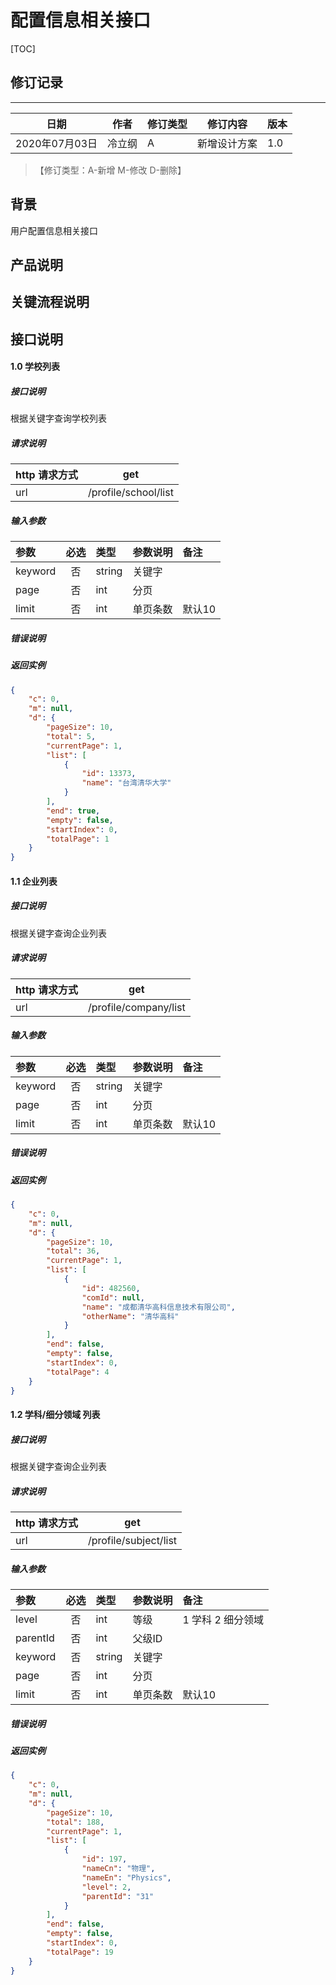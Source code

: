 # 配置信息相关接口

[TOC]
## 修订记录
----
日期 | 作者 | 修订类型 | 修订内容 | 版本|
---- | ---- | ---- | ---- | ---- |
2020年07月03日|冷立纲|A|新增设计方案|1.0|

> 【修订类型：A-新增  M-修改 D-删除】

## 背景

用户配置信息相关接口

## 产品说明



## 关键流程说明

## 接口说明



#### 1.0 学校列表

##### 接口说明

根据关键字查询学校列表

##### 请求说明

| http 请求方式          |get             |
|:------------- |:---------------:|
| url      |/profile/school/list |

#####  输入参数

| 参数          |必选             | 类型       | 参数说明        | 备注          |
|:-------------|:---------------:|:-------------|:-------------|:-------------|
| keyword      | 否| string  |  关键字 |   |
| page      | 否 | int  |  分页 |   |
| limit      | 否| int  |  单页条数 |  默认10 |


#####  错误说明





#####  返回实例
```json
{
    "c": 0,
    "m": null,
    "d": {
        "pageSize": 10,
        "total": 5,
        "currentPage": 1,
        "list": [
            {
                "id": 13373,
                "name": "台湾清华大学"
            }
        ],
        "end": true,
        "empty": false,
        "startIndex": 0,
        "totalPage": 1
    }
}

```



#### 1.1 企业列表

##### 接口说明

根据关键字查询企业列表

##### 请求说明

| http 请求方式          |get             |
|:------------- |:---------------:|
| url      |/profile/company/list |

#####  输入参数

| 参数          |必选             | 类型       | 参数说明        | 备注          |
|:-------------|:---------------:|:-------------|:-------------|:-------------|
| keyword      | 否| string  |  关键字 |   |
| page      | 否 | int  |  分页 |   |
| limit      | 否| int  |  单页条数 |  默认10 |


#####  错误说明





#####  返回实例
```json
{
    "c": 0,
    "m": null,
    "d": {
        "pageSize": 10,
        "total": 36,
        "currentPage": 1,
        "list": [
            {
                "id": 482560,
                "comId": null,
                "name": "成都清华高科信息技术有限公司",
                "otherName": "清华高科"
            }
        ],
        "end": false,
        "empty": false,
        "startIndex": 0,
        "totalPage": 4
    }
}
```


#### 1.2 学科/细分领域 列表

##### 接口说明

根据关键字查询企业列表

##### 请求说明

| http 请求方式          |get             |
|:------------- |:---------------:|
| url      |/profile/subject/list |

#####  输入参数

| 参数          |必选             | 类型       | 参数说明        | 备注          |
|:-------------|:---------------:|:-------------|:-------------|:-------------|
| level      | 否| int  |   等级  |  1 学科  2 细分领域  |
| parentId      | 否| int  |   父级ID  |    |
| keyword      | 否| string  |  关键字 |   |
| page      | 否 | int  |  分页 |   |
| limit      | 否| int  |  单页条数 |  默认10 |


#####  错误说明





#####  返回实例
```json
{
    "c": 0,
    "m": null,
    "d": {
        "pageSize": 10,
        "total": 188,
        "currentPage": 1,
        "list": [
            {
                "id": 197,
                "nameCn": "物理",
                "nameEn": "Physics",
                "level": 2,
                "parentId": "31"
            }
        ],
        "end": false,
        "empty": false,
        "startIndex": 0,
        "totalPage": 19
    }
}
```


